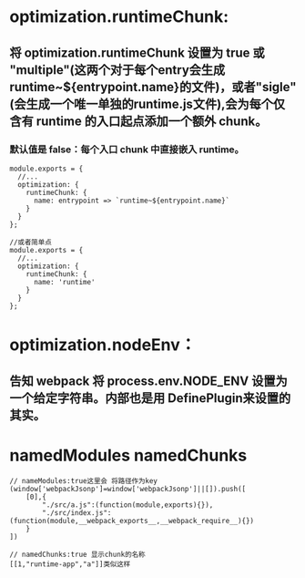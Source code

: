 # optimization.runtimeChunk:
## 将 optimization.runtimeChunk 设置为 true 或 "multiple"(这两个对于每个entry会生成runtime~${entrypoint.name}的文件)，或者"sigle"(会生成一个唯一单独的runtime.js文件),会为每个仅含有 runtime 的入口起点添加一个额外 chunk。
### 默认值是 false：每个入口 chunk 中直接嵌入 runtime。
```
module.exports = {
  //...
  optimization: {
    runtimeChunk: {
      name: entrypoint => `runtime~${entrypoint.name}`
    }
  }
};

//或者简单点
module.exports = {
  //...
  optimization: {
    runtimeChunk: {
      name: 'runtime'
    }
  }
};
```

# optimization.nodeEnv：
## 告知 webpack 将 process.env.NODE_ENV 设置为一个给定字符串。内部也是用 DefinePlugin来设置的其实。

# namedModules  namedChunks
```
// nameModules:true这里会 将路径作为key
(window['webpackJsonp']=window['webpackJsonp']||[]).push([
    [0],{
        "./src/a.js":(function(module,exports){}),
        "./src/index.js":(function(module,__webpack_exports__,__webpack_require__){})
    }
])
```
```
// namedChunks:true 显示chunk的名称
[[1,"runtime-app","a"]]类似这样
```
